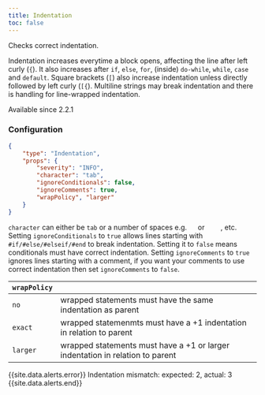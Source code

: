 ```yaml
---
title: Indentation
toc: false
---
```


Checks correct indentation.

Indentation increases everytime a block opens, affecting the line after left curly (`{`). 
It also increases after `if`, `else`, `for`, (inside) `do-while`, `while`, `case` and `default`. 
Square brackets (`[`) also increase indentation unless directly followed by left curly (`[{`).
Multiline strings may break indentation and there is handling for line-wrapped indentation.

Available since 2.2.1

### Configuration

```json
{
    "type": "Indentation",
    "props": {
        "severity": "INFO",
        "character": "tab",
        "ignoreConditionals": false,
        "ignoreComments": true,
        "wrapPolicy", "larger"
    }
}
```

`character` can either be `tab` or a number of spaces e.g. `  ` or `    `, etc.
Setting `ignoreConditionals` to `true` allows lines starting with `#if/#else/#elseif/#end` to break indentation. Setting it to `false` means conditionals must have correct indentation.
Setting `ignoreComments` to `true` ignores lines starting with a comment, if you want your comments to use correct indentation then set `ignoreComments` to `false`.

| `wrapPolicy` |                                                                               |
| ------------ | ----------------------------------------------------------------------------- |
| `no`         | wrapped statements must have the same indentation as parent                   |
| `exact`      | wrapped statemenmts must have a +1 indentation in relation to parent          |
| `larger`     | wrapped statements must have a +1 or larger indentation in relation to parent |

{{site.data.alerts.error}} Indentation mismatch: expected: 2, actual: 3 {{site.data.alerts.end}}

